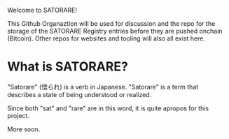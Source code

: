 Welcome to SATORARE!

This Github Organaztion will be used for discussion and the repo for the storage of the SATORARE Registry entries before they are pushed onchain (Bitcoin).
Other repos for websites and tooling will also all exist here.

# What is SATORARE?

"Satorare" (悟られ) is a verb in Japanese.
"Satorare" is a term that describes a state of being understood or realized.

Since both "sat" and "rare" are in this word, it is quite apropos for this project.

More soon.
